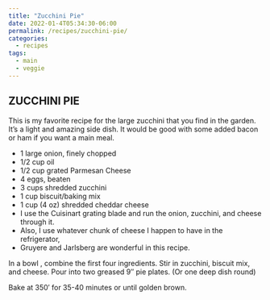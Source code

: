 ```yaml
---
title: "Zucchini Pie"
date: 2022-01-4T05:34:30-06:00
permalink: /recipes/zucchini-pie/
categories:
  - recipes
tags:
  - main
  - veggie
---
```

## ZUCCHINI PIE
This is my favorite recipe for the large zucchini that you find in the garden. It’s a light and amazing side dish. It would be good with some added bacon or ham if you want a main meal.

- 1 large onion, finely chopped
- 1/2 cup oil
- 1/2 cup grated Parmesan Cheese
- 4 eggs, beaten
- 3 cups shredded zucchini
- 1 cup biscuit/baking mix
- 1 cup (4 oz) shredded cheddar cheese
- I use the Cuisinart grating blade and run the onion, zucchini, and cheese through it.  
- Also, I use whatever chunk of cheese I happen to have in the refrigerator,  
- Gruyere and Jarlsberg are wonderful in this recipe.

In a bowl , combine the first four ingredients. Stir in zucchini, biscuit mix, and cheese. Pour into two greased 9″ pie plates. (Or one deep dish round) 

Bake at 350′ for 35-40 minutes or until golden brown.
